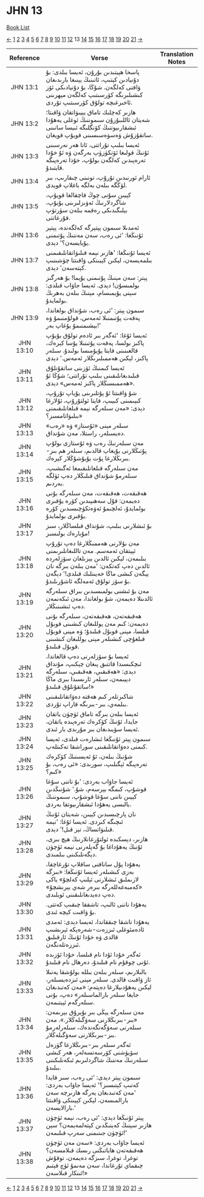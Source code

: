# JHN 13
[Book List](../README.md)

[<-](./chapter_12.md) [1](./chapter_1.md) [2](./chapter_2.md) [3](./chapter_3.md) [4](./chapter_4.md) [5](./chapter_5.md) [6](./chapter_6.md) [7](./chapter_7.md) [8](./chapter_8.md) [9](./chapter_9.md) [10](./chapter_10.md) [11](./chapter_11.md) [12](./chapter_12.md) 13 [14](./chapter_14.md) [15](./chapter_15.md) [16](./chapter_16.md) [17](./chapter_17.md) [18](./chapter_18.md) [19](./chapter_19.md) [20](./chapter_20.md) [21](./chapter_21.md) [->](./chapter_14.md)

| Reference | Verse | Translation Notes |
|:---------:|-------|-------------------|
|JHN 13:1|پاسخا ھېيتىدىن بۇرۇن، ئەيسا بىلدى: بۇ دۇنيادىن كېتىپ، ئاتىنىڭ يېنىغا بارىدىغان ۋاقتى كەلگەن. شۇڭا، بۇ دۇنيادىكى ئۆز كىشىلىرىگە كۆرسىتىپ كەلگەن مېھرىنى ئاخىرغىچە تولۇق كۆرسىتىپ تۇردى.||
|JHN 13:2|ھازىر كەچلىك تاماق يېيىۋاتقان ۋاقىتا؛ شەيتان ئاللىبۇرۇن سىموننىڭ ئوغلى يەھۇدا ئىشقارىيوتنىڭ كۆنگلىگە ئىيسا سانىنى ساتقۇزۇش ۋەسۋەسىسىنى قويۇپ قويغان.||
|JHN 13:3|ئەيسا بىلىپ تۇراتتى، ئاتا ھەر نەرسىنى ئۇنىڭ قولىغا ئۆتكۈزۈپ بەرگەن ۋە ئۇ خۇدا تەرەپىدىن كەلگەن بولۇپ، خۇدا تەرەپىگە قايتىدۇ.||
|JHN 13:4|ئارام ئورنىدىن تۇرۇپ، تونىنى چىقارىپ، بىر لۆڭگە بىلەن بەلگە باغلاپ قويدى.||
|JHN 13:5|كېيىن سۇنى چوڭ قاچقالغا قويۇپ، شاگردلارنىڭ ئەۋىزلىرىنى يۇيۇپ، بېلىگىدىكى رەقمە بىلەن سۈرتۈپ قۇرغاتتى.||
|JHN 13:6|ئەمدىلا سىمون پېتېرگە كەلگەندە، پېتېر ئۇنىڭغا: 'ئى رەب، سەن مەننىڭ پۇتىمنى يۇيايسەن؟' دېدى.||
|JHN 13:7|ئەيسا ئۇنىڭغا: 'ھازىر نېمە قىلىۋاتقانلىقىمنى بىلمەيسەن، لېكىن كېيىنكى ۋاقىتتا چۈشىنىپ كېتەسەن' دېدى.||
|JHN 13:8|پېتر: سەن مېنىڭ پۇتىمنى يۇيما! بۇ ھەرگىز بولمىسۇن! دېدى. ئەيسا جاۋاب قىلدى: سېنى يۇيمىسام، مېنىڭ بىلەن بەھرىڭ بولمايدۇ.||
|JHN 13:9|سىمون پېتر: 'ئى رەب، شۇنداق بولغاندا، پەقەت پۇتىمنىلا ئەمەس، قولۇمنىمۇ ۋە بېشىمنىمۇ يۇغاپ بەر!'||
|JHN 13:10|ئەيسا ئۇغا: 'ئەگەر بىر ئادەم تولۇق يۇيۇپ پاكىز بولسا، پەقەت پۇتىنىلا يۇسا كېرەك، قالغىنىنى قايتا يۇيۇمىسا بولىدۇ. سىلەر پاكىز، لېكىن ھەممىلىرىڭلار ئەمەس.' دېدى||
|JHN 13:11|ئەيسا كىمنىڭ ئۆزىنى ساتقۇنلۇق قىلىدىغانلىقىنى بىلىپ تۇراتتى؛ شۇڭا ئۇ «ھەممىسىڭلار پاكىز ئەمەس» دېدى.||
|JHN 13:12|شۇ ۋاقىتتا ئۇ پۇتلىرىنى يۇياپ تۇرۇپ، كىيىمىنى كىيىپ، قايتا ئولتۇرۇپ، ئۇلارغا دېدى: «مەن سىلەرگە نېمە قىلغانلىقىمنى بىلىۋاتامسىز؟»||
|JHN 13:13|سىلەر مېنى «ئۇستاز» ۋە «رەب» دەيسىلەر، راستلا، مەن شۇنداق.||
|JHN 13:14|مەن سىلەرنىڭ رەب ۋە ئۇستازى بولۇپ پۇتىڭلارنى يۇيغاپ قالدىم، سىلەر هم بىر-بىرىڭلارغا پۇت يۇيۇشۇڭلار كېرەك.||
|JHN 13:15|مەن سىلەرگە قىلغانلىقىمغا ئەگىشىپ، سىلەرمۇ شۇنداق قىلىڭلار دەپ ئۈلگە بەردىم.||
|JHN 13:16|ھەقىقەت، ھەقىقەت، مەن سىلەرگە بۇنى دەيمەن: قۇل سەھىپىدىن كۆرە يۇقىرى بولمايدۇ، ئەلچىمۇ ئەۋەتكۈچىسىدىن كۆرە يۇقىرى بولمايدۇ.||
|JHN 13:17|بۇ ئىشلارنى بىلىپ، شۇنداق قىلساڭلار، سىز مۇبارەك بولىسىز!||
|JHN 13:18|مەن بۇلارنى ھەممىڭلارغا دەپ تۇرۇپ ئېيتقان ئەمەسم. مەن تاللىغانلىرىمنى بىلىمەن، لېكىن ئالدىن يېزىلغان سۆزلەردە ئالدىن دەپ كەتكەن: 'مەن بىلەن بىرگە نان يېگەن كىشى ماڭا خەيىنلىك قىلدى!' دېگەن بۇ سۆز تولۇق ئەمەلگە ئاشۇرىلىدۇ.||
|JHN 13:19|مەن بۇ ئىشنى بولمىسىدىن بىراق سىلەرگە ئالدىنلا دەيمەن، شۇ بولغاندا، مەن ئىكەنمەن دەپ ئىشىنىڭلار.||
|JHN 13:20|ھەقىقەتەن، ھەقىقەتەن، سىلەرگە بۇنى دەيمەن: كىم مەن يوللىغان كىشىنى قوبۇل قىلسا، مېنى قوبۇل قىلىدۇ؛ ۋە مېنى قوبۇل قىلغۇچى كىشىلەر مېنى يوللىغان كىشىنى قوبۇل قىلىدۇ.||
|JHN 13:21|ئەيسا بۇ سۆزلەرنى دەپ قالغاندا، ئىچكىسىدا قاتتىق پىغان چېكىپ، مۇنداق دېدى: «ھەقىقىي، ھەقىقىي، سىلەرگە دېيىمەن، سىلەر ئارىسىدا بىرى ماڭا ساتقۇنلۇق قىلىدۇ!»||
|JHN 13:22|شاكىرتلەر كىم ھەقتە دەۋاتقانلىقىنى بىلمەي، بىر-بىرىگە قاراپ تۇردى.||
|JHN 13:23|ئەيسا بىلەن بىرگە تاماق ئۈچۈن ياتقان جايدا، ئۇنىڭ كۆكرەك تەرەپىدە ياتقان، ئەيسا سۆيىدىغان بىر مۇرىدى بار ئىدى.||
|JHN 13:24|سىمون پېتر ئۇنىڭغا ئىشارەت قىلدى، ئەيسا كىمنى دەۋاتقانلىقىنى سوراشقا تەكىتلەپ.||
|JHN 13:25|شۇنىڭ بىلەن، ئۇ ئەيسىنىڭ كۆكرەك تەرەپىگە ئېگىلىپ، سورىدى: «ئى رەب، بۇ كىم؟»||
|JHN 13:26|ئەيسا جاۋاب بەردى: 'بۇ ناننى سۇغا قوشۇپ، كىمگە بېرسەم، شۇ.' شۇنىڭدىن كېيىن ناننى سۇغا قوشۇپ، سىموننىڭ بالىسى يەھۇدا ئىشقارىيوتقا بەردى.||
|JHN 13:27|نان پارچىسىدىن كېيىن، شەيتان ئۇنىڭ ئىچىگە كىردى. ئەيسا ئۇغا: 'نېمە قىلىۋاتساڭ، تېز قىل!' دېدى.||
|JHN 13:28|ھازىر، دېسكىدە ئولتۇرغانلارنىڭ ھېچ بىرى، ئۇنىڭ يەھۇداغا بۇ گەپلەرنى نېمە ئۈچۈن دېگەنلىكىنى بىلمىدى.||
|JHN 13:29|يەھۇدا پۇل ساناقنى ساقلاپ تۇرغاچقا، بەزى كىشىلەر ئەيسا ئۇنىڭغا: «بىزگە لازىملىق ئىشلارنى ئېلىپ كەلچۇ» ياكى «كەمبەغەللەرگە بىرەر شەي بېرىشچۇ» دەپ دەيدىغانلىقىنى ئويلىدى.||
|JHN 13:30|يەھۇدا ناننى ئالىپ، تاشققا چىقىپ كەتتى. بۇ ۋاقىت كېچە ئىدى.||
|JHN 13:31|يەھۇدا تاشقا چىققاندا، ئەيسا دېدى: ئەمدى ئادەمئوغلى ئىززەت-شەرەپكە ئېرىشىپ قالدى ۋە خۇدا ئۇنىڭ ئارقىلىق ئىززەتلەنگەن.||
|JHN 13:32|ئەگەر خۇدا ئۇدا نام قىلسا، خۇدا ئۆزىدە ئۇنى چوقۇم نام قىلىدۇ، دەرھال نام قىلىدۇ.||
|JHN 13:33|بالىلارىم، سىلەر بىلەن بىللە بولۇشقا يەنىلا ئاز ۋاقىت قالدى. سىلەر مېنى ئىزدەيسىلەر، لېكىن يەھۇدىيلارغا دەپتەم: «مەن كەتىدىغان جايغا سىلەر بارالماسىلەر» دەپ، بۇنى سىلەرگەم ئېيتىمەن.||
|JHN 13:34|مەن سىلەرگە يېڭى بىر بۇيرۇق بېرىمەن: «بىر-بىرىڭلارنى سەۋگىلەڭلار.». مەن سىلەرنى سەۋگەنگەندەك، سىلەرلەرمۇ بىر-بىرىڭلارنى سەۋگىلەڭلار.||
|JHN 13:35|ئەگەر سىلەر بىر-بىرىڭلارغا گۈزەل سۆيۈشنى كۆرسەتسەلەر، ھەر كىشى سىلەرنىڭ مەننىڭ شاگردلىرىم ئىكەنلىكىنى بىلىدۇ.||
|JHN 13:36|سىمون پېتر دېدى: 'ئى رەب، سىز قايدا كەتىپ كېتىسىز؟' ئەيسا جاۋاب بەردى: 'مەن كەتىدىغان يەرگە ھازىرچە سەن بارالمىسەن، لېكىن كېيىنكى ۋاقىتتا بارالايسەن.'||
|JHN 13:37|پېتر ئۇنىڭغا دېدى: 'ئى رەب، نېمە ئۈچۈن ھازىر سېنىڭ كەينىڭدىن كېتەلمەيمەن؟ سېن ئۈچۈن جىنىمنى سەرپ قىلىمەن!'||
|JHN 13:38|ئەيسا جاۋاب بەردى: «سەن مەن ئۈچۈن ھەقىقەتەن ھاياتىڭنى رىسك قىلامسەن؟ توغرا، توغرا، سىزگە دەيمەن، توقۇش چىقماي تۇرغاندا، سەن مەنمۇ ئۈچ قېتىم ئىنكار قىلاسەن!»||


[<-](./chapter_12.md) [1](./chapter_1.md) [2](./chapter_2.md) [3](./chapter_3.md) [4](./chapter_4.md) [5](./chapter_5.md) [6](./chapter_6.md) [7](./chapter_7.md) [8](./chapter_8.md) [9](./chapter_9.md) [10](./chapter_10.md) [11](./chapter_11.md) [12](./chapter_12.md) 13 [14](./chapter_14.md) [15](./chapter_15.md) [16](./chapter_16.md) [17](./chapter_17.md) [18](./chapter_18.md) [19](./chapter_19.md) [20](./chapter_20.md) [21](./chapter_21.md) [->](./chapter_14.md)